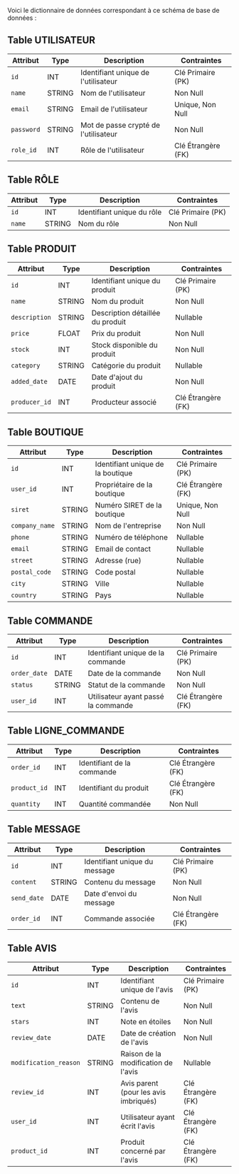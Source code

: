 Voici le dictionnaire de données correspondant à ce schéma de base de données :

## Table UTILISATEUR

| Attribut | Type | Description | Contraintes |
|----------|------|-------------|-------------|
| `id` | INT | Identifiant unique de l'utilisateur | Clé Primaire (PK) |
| `name` | STRING | Nom de l'utilisateur | Non Null |
| `email` | STRING | Email de l'utilisateur | Unique, Non Null |
| `password` | STRING | Mot de passe crypté de l'utilisateur | Non Null |
| `role_id` | INT | Rôle de l'utilisateur | Clé Étrangère (FK) |

## Table RÔLE

| Attribut | Type | Description | Contraintes |
|----------|------|-------------|-------------|
| `id` | INT | Identifiant unique du rôle | Clé Primaire (PK) |
| `name` | STRING | Nom du rôle | Non Null |

## Table PRODUIT

| Attribut | Type | Description | Contraintes |
|----------|------|-------------|-------------|
| `id` | INT | Identifiant unique du produit | Clé Primaire (PK) |
| `name` | STRING | Nom du produit | Non Null |
| `description` | STRING | Description détaillée du produit | Nullable |
| `price` | FLOAT | Prix du produit | Non Null |
| `stock` | INT | Stock disponible du produit | Non Null |
| `category` | STRING | Catégorie du produit | Nullable |
| `added_date` | DATE | Date d'ajout du produit | Non Null |
| `producer_id` | INT | Producteur associé | Clé Étrangère (FK) |

## Table BOUTIQUE

| Attribut | Type | Description | Contraintes |
|----------|------|-------------|-------------|
| `id` | INT | Identifiant unique de la boutique | Clé Primaire (PK) |
| `user_id` | INT | Propriétaire de la boutique | Clé Étrangère (FK) |
| `siret` | STRING | Numéro SIRET de la boutique | Unique, Non Null |
| `company_name` | STRING | Nom de l'entreprise | Non Null |
| `phone` | STRING | Numéro de téléphone | Nullable |
| `email` | STRING | Email de contact | Nullable |
| `street` | STRING | Adresse (rue) | Nullable |
| `postal_code` | STRING | Code postal | Nullable |
| `city` | STRING | Ville | Nullable |
| `country` | STRING | Pays | Nullable |

## Table COMMANDE

| Attribut | Type | Description | Contraintes |
|----------|------|-------------|-------------|
| `id` | INT | Identifiant unique de la commande | Clé Primaire (PK) |
| `order_date` | DATE | Date de la commande | Non Null |
| `status` | STRING | Statut de la commande | Non Null |
| `user_id` | INT | Utilisateur ayant passé la commande | Clé Étrangère (FK) |

## Table LIGNE_COMMANDE

| Attribut | Type | Description | Contraintes |
|----------|------|-------------|-------------|
| `order_id` | INT | Identifiant de la commande | Clé Étrangère (FK) |
| `product_id` | INT | Identifiant du produit | Clé Étrangère (FK) |
| `quantity` | INT | Quantité commandée | Non Null |

## Table MESSAGE

| Attribut | Type | Description | Contraintes |
|----------|------|-------------|-------------|
| `id` | INT | Identifiant unique du message | Clé Primaire (PK) |
| `content` | STRING | Contenu du message | Non Null |
| `send_date` | DATE | Date d'envoi du message | Non Null |
| `order_id` | INT | Commande associée | Clé Étrangère (FK) |

## Table AVIS

| Attribut | Type | Description | Contraintes |
|----------|------|-------------|-------------|
| `id` | INT | Identifiant unique de l'avis | Clé Primaire (PK) |
| `text` | STRING | Contenu de l'avis | Non Null |
| `stars` | INT | Note en étoiles | Non Null |
| `review_date` | DATE | Date de création de l'avis | Non Null |
| `modification_reason` | STRING | Raison de la modification de l'avis | Nullable |
| `review_id` | INT | Avis parent (pour les avis imbriqués) | Clé Étrangère (FK) |
| `user_id` | INT | Utilisateur ayant écrit l'avis | Clé Étrangère (FK) |
| `product_id` | INT | Produit concerné par l'avis | Clé Étrangère (FK) |